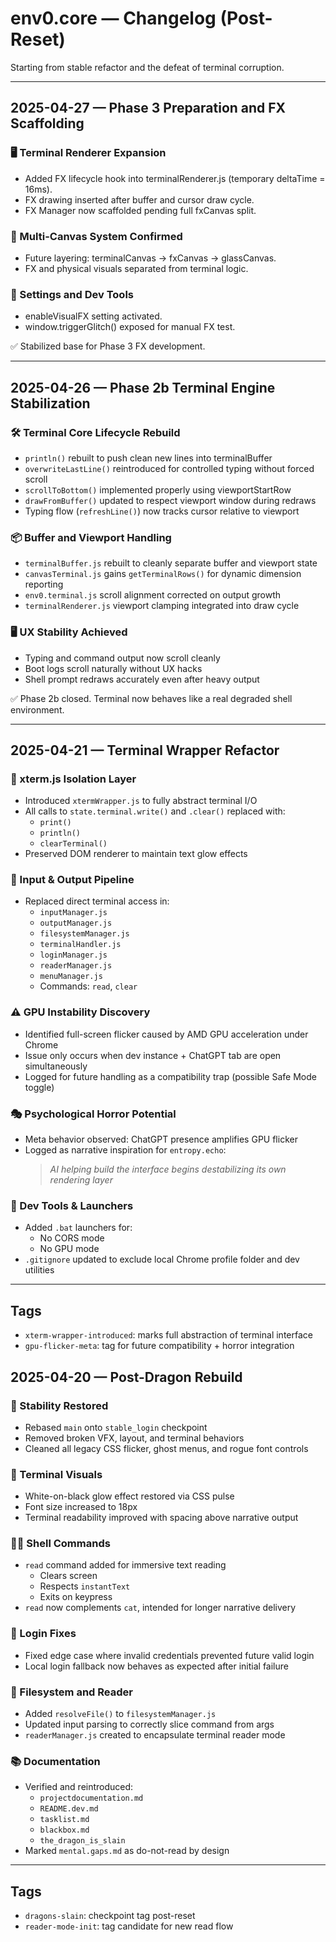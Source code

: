 # env0.core — Changelog (Post-Reset)
Starting from stable refactor and the defeat of terminal corruption.

---

## 2025-04-27 — Phase 3 Preparation and FX Scaffolding

### 🖥️ Terminal Renderer Expansion
- Added FX lifecycle hook into terminalRenderer.js (temporary deltaTime = 16ms).
- FX drawing inserted after buffer and cursor draw cycle.
- FX Manager now scaffolded pending full fxCanvas split.

### 🧩 Multi-Canvas System Confirmed
- Future layering: terminalCanvas → fxCanvas → glassCanvas.
- FX and physical visuals separated from terminal logic.

### 🔧 Settings and Dev Tools
- enableVisualFX setting activated.
- window.triggerGlitch() exposed for manual FX test.

✅ Stabilized base for Phase 3 FX development.


---
## 2025-04-26 — Phase 2b Terminal Engine Stabilization

### 🛠️ Terminal Core Lifecycle Rebuild
- `println()` rebuilt to push clean new lines into terminalBuffer
- `overwriteLastLine()` reintroduced for controlled typing without forced scroll
- `scrollToBottom()` implemented properly using viewportStartRow
- `drawFromBuffer()` updated to respect viewport window during redraws
- Typing flow (`refreshLine()`) now tracks cursor relative to viewport

### 📦 Buffer and Viewport Handling
- `terminalBuffer.js` rebuilt to cleanly separate buffer and viewport state
- `canvasTerminal.js` gains `getTerminalRows()` for dynamic dimension reporting
- `env0.terminal.js` scroll alignment corrected on output growth
- `terminalRenderer.js` viewport clamping integrated into draw cycle

### 🖥️ UX Stability Achieved
- Typing and command output now scroll cleanly
- Boot logs scroll naturally without UX hacks
- Shell prompt redraws accurately even after heavy output

✅ Phase 2b closed. Terminal now behaves like a real degraded shell environment.

---

## 2025-04-21 — Terminal Wrapper Refactor

### 🧱 xterm.js Isolation Layer
- Introduced `xtermWrapper.js` to fully abstract terminal I/O
- All calls to `state.terminal.write()` and `.clear()` replaced with:
  - `print()`
  - `println()`
  - `clearTerminal()`
- Preserved DOM renderer to maintain text glow effects

### 🔐 Input & Output Pipeline
- Replaced direct terminal access in:
  - `inputManager.js`
  - `outputManager.js`
  - `filesystemManager.js`
  - `terminalHandler.js`
  - `loginManager.js`
  - `readerManager.js`
  - `menuManager.js`
  - Commands: `read`, `clear`

### ⚠️ GPU Instability Discovery
- Identified full-screen flicker caused by AMD GPU acceleration under Chrome
- Issue only occurs when dev instance + ChatGPT tab are open simultaneously
- Logged for future handling as a compatibility trap (possible Safe Mode toggle)

### 🎭 Psychological Horror Potential
- Meta behavior observed: ChatGPT presence amplifies GPU flicker
- Logged as narrative inspiration for `entropy.echo`:
  > *AI helping build the interface begins destabilizing its own rendering layer*

### 🧰 Dev Tools & Launchers
- Added `.bat` launchers for:
  - No CORS mode
  - No GPU mode
- `.gitignore` updated to exclude local Chrome profile folder and dev utilities

---

## Tags
- `xterm-wrapper-introduced`: marks full abstraction of terminal interface
- `gpu-flicker-meta`: tag for future compatibility + horror integration



## 2025-04-20 — Post-Dragon Rebuild

### 🧼 Stability Restored
- Rebased `main` onto `stable_login` checkpoint
- Removed broken VFX, layout, and terminal behaviors
- Cleaned all legacy CSS flicker, ghost menus, and rogue font controls

### 🎨 Terminal Visuals
- White-on-black glow effect restored via CSS pulse
- Font size increased to 18px
- Terminal readability improved with spacing above narrative output

### 🧑‍💻 Shell Commands
- `read` command added for immersive text reading
  - Clears screen
  - Respects `instantText`
  - Exits on keypress
- `read` now complements `cat`, intended for longer narrative delivery

### 🔐 Login Fixes
- Fixed edge case where invalid credentials prevented future valid login
- Local login fallback now behaves as expected after initial failure

### 📁 Filesystem and Reader
- Added `resolveFile()` to `filesystemManager.js`
- Updated input parsing to correctly slice command from args
- `readerManager.js` created to encapsulate terminal reader mode

### 📚 Documentation
- Verified and reintroduced:
  - `projectdocumentation.md`
  - `README.dev.md`
  - `tasklist.md`
  - `blackbox.md`
  - `the_dragon_is_slain`
- Marked `mental.gaps.md` as do-not-read by design

---

## Tags
- `dragons-slain`: checkpoint tag post-reset
- `reader-mode-init`: tag candidate for new read flow
